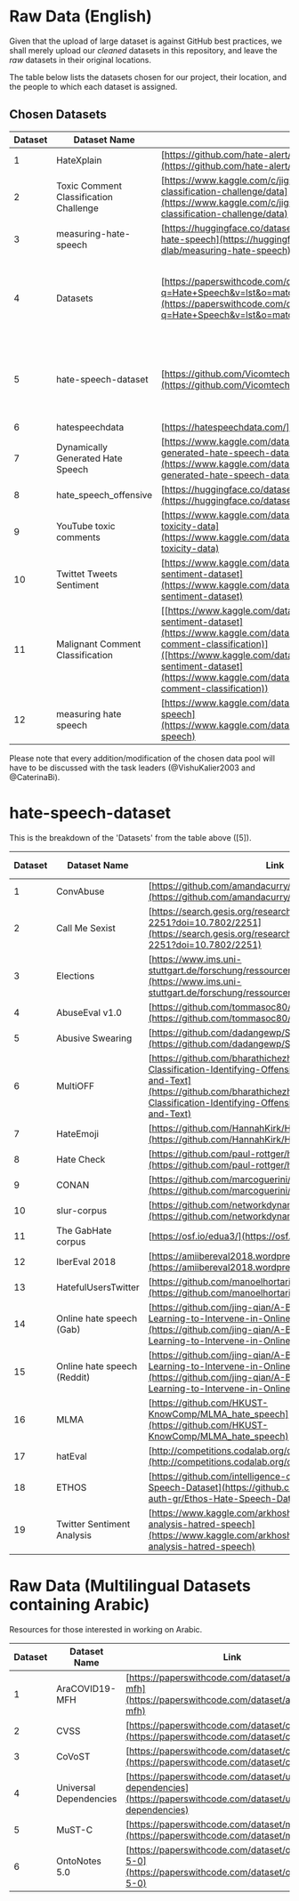 # Raw Data (English)

Given that the upload of large dataset is against GitHub best practices, we shall merely upload our *cleaned* datasets in this repository, and leave the *raw* datasets in their original locations.

The table below lists the datasets chosen for our project, their location, and the people to which each dataset is assigned.

## Chosen Datasets

| Dataset | Dataset Name | Link | Assigned to |
|-|-|-|-|
|1| HateXplain| [https://github.com/hate-alert/HateXplain](https://github.com/hate-alert/HateXplain) |         |
|2| Toxic Comment Classification Challenge | [https://www.kaggle.com/c/jigsaw-toxic-comment-classification-challenge/data](https://www.kaggle.com/c/jigsaw-toxic-comment-classification-challenge/data) |         |
|3| measuring-hate-speech | [https://huggingface.co/datasets/ucberkeley-dlab/measuring-hate-speech](https://huggingface.co/datasets/ucberkeley-dlab/measuring-hate-speech) | Ameya Chaudhari |
|4| Datasets | [https://paperswithcode.com/datasets?q=Hate+Speech&v=lst&o=match&mod=texts&lang=english](https://paperswithcode.com/datasets?q=Hate+Speech&v=lst&o=match&mod=texts&lang=english) | Repeats already used datasets. Do not use for English. See below for Arabic. |
|5| hate-speech-dataset | [https://github.com/Vicomtech/hate-speech-dataset](https://github.com/Vicomtech/hate-speech-dataset) | Numerous datasets, see "hate-speech-dataset" for details and assignments. |
|6| hatespeechdata | [https://hatespeechdata.com/](https://hatespeechdata.com/) |         |
|7| Dynamically Generated Hate Speech | [https://www.kaggle.com/datasets/usharengaraju/dynamically-generated-hate-speech-dataset](https://www.kaggle.com/datasets/usharengaraju/dynamically-generated-hate-speech-dataset) |         |
|8| hate_speech_offensive | [https://huggingface.co/datasets/hate_speech_offensive](https://huggingface.co/datasets/hate_speech_offensive) | Ameya Chaudhari |
|9| YouTube toxic comments | [https://www.kaggle.com/datasets/reihanenamdari/youtube-toxicity-data](https://www.kaggle.com/datasets/reihanenamdari/youtube-toxicity-data) | Astha Tripathi |
|10| Twittet Tweets Sentiment | [https://www.kaggle.com/datasets/yasserh/twitter-tweets-sentiment-dataset](https://www.kaggle.com/datasets/yasserh/twitter-tweets-sentiment-dataset) | Ameya Chaudhari        |         |
|11| Malignant Comment Classification | [[https://www.kaggle.com/datasets/yasserh/twitter-tweets-sentiment-dataset](https://www.kaggle.com/datasets/surekharamireddy/malignant-comment-classification)]([https://www.kaggle.com/datasets/yasserh/twitter-tweets-sentiment-dataset](https://www.kaggle.com/datasets/surekharamireddy/malignant-comment-classification)) |  |
|12| measuring hate speech | [https://www.kaggle.com/datasets/mobassir/measuring-hate-speech](https://www.kaggle.com/datasets/mobassir/measuring-hate-speech) |         |

Please note that every addition/modification of the chosen data pool will have to be discussed with the task leaders (@VishuKalier2003 and @CaterinaBi).

# hate-speech-dataset

This is the breakdown of the 'Datasets' from the table above ([5]).

| Dataset | Dataset Name | Link | Assigned to |
|-|-|-|-|
|1| ConvAbuse | [https://github.com/amandacurry/convabuse](https://github.com/amandacurry/convabuse) | Caterina Bonan |
|2| Call Me Sexist | [https://search.gesis.org/research_data/SDN-10.7802-2251?doi=10.7802/2251](https://search.gesis.org/research_data/SDN-10.7802-2251?doi=10.7802/2251) | Caterina Bonan |
|3| Elections | [https://www.ims.uni-stuttgart.de/forschung/ressourcen/korpora/stance-hof/](https://www.ims.uni-stuttgart.de/forschung/ressourcen/korpora/stance-hof/) |         |
|4| AbuseEval v1.0 | [https://github.com/tommasoc80/AbuseEval](https://github.com/tommasoc80/AbuseEval) |         |
|5| Abusive Swearing | [https://github.com/dadangewp/SWAD-Repository](https://github.com/dadangewp/SWAD-Repository) |         |
|6| MultiOFF | [https://github.com/bharathichezhiyan/Multimodal-Meme-Classification-Identifying-Offensive-Content-in-Image-and-Text](https://github.com/bharathichezhiyan/Multimodal-Meme-Classification-Identifying-Offensive-Content-in-Image-and-Text) |         |
|7| HateEmoji | [https://github.com/HannahKirk/Hatemoji](https://github.com/HannahKirk/Hatemoji) |         |
|8| Hate Check | [https://github.com/paul-rottger/hatecheck-data](https://github.com/paul-rottger/hatecheck-data) |         |
|9| CONAN | [https://github.com/marcoguerini/CONAN](https://github.com/marcoguerini/CONAN) |         |
|10| slur-corpus | [https://github.com/networkdynamics/slur-corpus](https://github.com/networkdynamics/slur-corpus) |         |
|11| The GabHate corpus | [https://osf.io/edua3/](https://osf.io/edua3/) |         |
|12| IberEval 2018 | [https://amiibereval2018.wordpress.com/imnt-dates/data/](https://amiibereval2018.wordpress.com/imnt-dates/data/) |         |
|13| HatefulUsersTwitter | [https://github.com/manoelhortaribeiro/HatefulUsersTwitter](https://github.com/manoelhortaribeiro/HatefulUsersTwitter) |         |
|14| Online hate speech (Gab) | [https://github.com/jing-qian/A-Benchmark-Dataset-for-Learning-to-Intervene-in-Online-Hate-Speech](https://github.com/jing-qian/A-Benchmark-Dataset-for-Learning-to-Intervene-in-Online-Hate-Speech) |         |
|15| Online hate speech (Reddit) | [https://github.com/jing-qian/A-Benchmark-Dataset-for-Learning-to-Intervene-in-Online-Hate-Speech](https://github.com/jing-qian/A-Benchmark-Dataset-for-Learning-to-Intervene-in-Online-Hate-Speech) |         |
|16| MLMA | [https://github.com/HKUST-KnowComp/MLMA_hate_speech](https://github.com/HKUST-KnowComp/MLMA_hate_speech) |         |
|17| hatEval | [http://competitions.codalab.org/competitions/19935](http://competitions.codalab.org/competitions/19935) |         |
|18| ETHOS | [https://github.com/intelligence-csd-auth-gr/Ethos-Hate-Speech-Dataset](https://github.com/intelligence-csd-auth-gr/Ethos-Hate-Speech-Dataset) |         |
|19| Twitter Sentiment Analysis | [https://www.kaggle.com/arkhoshghalb/twitter-sentiment-analysis-hatred-speech](https://www.kaggle.com/arkhoshghalb/twitter-sentiment-analysis-hatred-speech) |         |

# Raw Data (Multilingual Datasets containing Arabic)

Resources for those interested in working on Arabic.

| Dataset | Dataset Name | Link | Assigned to |
|-|-|-|-|
|1| AraCOVID19-MFH | [https://paperswithcode.com/dataset/aracovid19-mfh](https://paperswithcode.com/dataset/aracovid19-mfh) |         |
|2| CVSS | [https://paperswithcode.com/dataset/cvss](https://paperswithcode.com/dataset/cvss) |         |
|3| CoVoST | [https://paperswithcode.com/dataset/covost](https://paperswithcode.com/dataset/covost) |         |
|4| Universal Dependencies | [https://paperswithcode.com/dataset/universal-dependencies](https://paperswithcode.com/dataset/universal-dependencies) |         |
|5| MuST-C | [https://paperswithcode.com/dataset/must-c](https://paperswithcode.com/dataset/must-c) |         |
|6| OntoNotes 5.0 | [https://paperswithcode.com/dataset/ontonotes-5-0](https://paperswithcode.com/dataset/ontonotes-5-0) |         |
